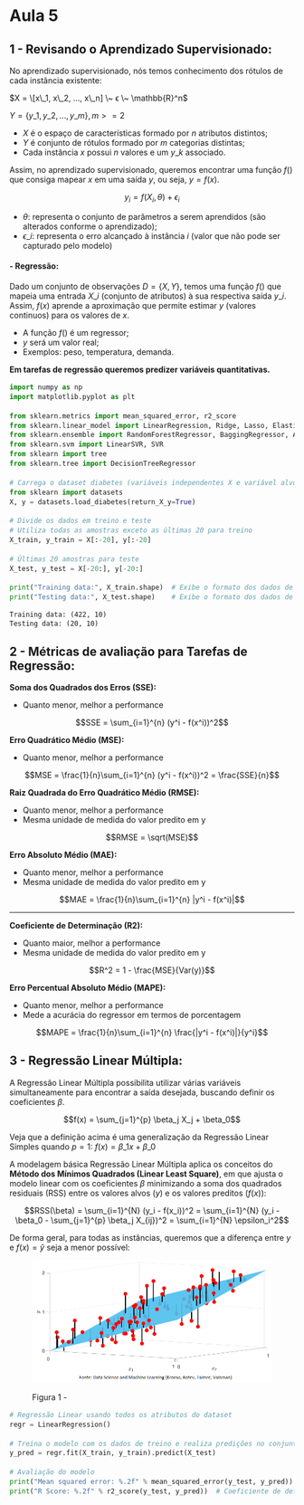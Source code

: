 # Aula 5

## **1 - Revisando o Aprendizado Supervisionado:**

No aprendizado supervisionado, nós temos conhecimento dos rótulos de cada instância existente:

$X = \[x\_1, x\_2, ..., x\_n] \~ ϵ \~ \mathbb{R}^n$

$Y = \{{y\_1, y\_2, ..., y\_m\}}, m >= 2$

* $X$ é o espaço de características formado por $n$ atributos distintos;
* $Y$ é conjunto de rótulos formado por $m$ categorias distintas;
* Cada instância $x$ possui $n$ valores e um $y\_k$ associado.

Assim, no aprendizado supervisionado, queremos encontrar uma função $f()$ que consiga mapear $x$ em uma saída $y$, ou seja, $y = f(x)$.

$$y_i = f(X_i, \theta) + \epsilon_i$$

* $\theta$: representa o conjunto de parâmetros a serem aprendidos (são alterados conforme o aprendizado);
* $\epsilon\_i$: representa o erro alcançado à instância $i$ (valor que não pode ser capturado pelo modelo)

#### **- Regressão:**

Dado um conjunto de observações $D = \{{X, Y\}}$, temos uma função $f()$ que mapeia uma entrada $X\_i$ (conjunto de atributos) à sua respectiva saída $y\_i$. Assim, $f(x)$ aprende a aproximação que permite estimar $y$ (valores continuos) para os valores de $x$.

* A função $f()$ é um regressor;
* $y$ será um valor real;
* Exemplos: peso, temperatura, demanda.

**Em tarefas de regressão queremos predizer variáveis quantitativas.**

```python
import numpy as np
import matplotlib.pyplot as plt

from sklearn.metrics import mean_squared_error, r2_score
from sklearn.linear_model import LinearRegression, Ridge, Lasso, ElasticNet
from sklearn.ensemble import RandomForestRegressor, BaggingRegressor, AdaBoostRegressor
from sklearn.svm import LinearSVR, SVR
from sklearn import tree
from sklearn.tree import DecisionTreeRegressor

# Carrega o dataset diabetes (variáveis independentes X e variável alvo y)
from sklearn import datasets
X, y = datasets.load_diabetes(return_X_y=True)

# Divide os dados em treino e teste
# Utiliza todas as amostras exceto as últimas 20 para treino
X_train, y_train = X[:-20], y[:-20]

# Últimas 20 amostras para teste
X_test, y_test = X[-20:], y[-20:]

print("Training data:", X_train.shape)  # Exibe o formato dos dados de treino
print("Testing data:", X_test.shape)    # Exibe o formato dos dados de teste

```

```
Training data: (422, 10)
Testing data: (20, 10)
```

## **2 - Métricas de avaliação para Tarefas de Regressão:**

**Soma dos Quadrados dos Erros (SSE):**

* Quanto menor, melhor a performance

$$SSE = \sum_{i=1}^{n} (y^i - f(x^i))^2$$

**Erro Quadrático Médio (MSE):**

* Quanto menor, melhor a performance

$$MSE = \frac{1}{n}\sum_{i=1}^{n} (y^i - f(x^i))^2 = \frac{SSE}{n}$$

**Raiz Quadrada do Erro Quadrático Médio (RMSE):**

* Quanto menor, melhor a performance
* Mesma unidade de medida do valor predito em y

$$RMSE = \sqrt(MSE)$$

**Erro Absoluto Médio (MAE):**

* Quanto menor, melhor a performance
* Mesma unidade de medida do valor predito em y

$$MAE = \frac{1}{n}\sum_{i=1}^{n} |y^i - f(x^i)|$$

***

**Coeficiente de Determinação (R2):**

* Quanto maior, melhor a performance
* Mesma unidade de medida do valor predito em y

$$R^2 = 1 - \frac{MSE}{Var(y)}$$

**Erro Percentual Absoluto Médio (MAPE):**

* Quanto menor, melhor a performance
* Mede a acurácia do regressor em termos de porcentagem

$$MAPE = \frac{1}{n}\sum_{i=1}^{n} \frac{|y^i - f(x^i)|}{y^i}$$

## **3 - Regressão Linear Múltipla:**

A Regressão Linear Múltipla possibilita utilizar várias variáveis simultaneamente para encontrar a saída desejada, buscando definir os coeficientes $\beta$.

$$f(x) = \sum_{j=1}^{p} \beta_j X_j + \beta_0$$

Veja que a definição acima é uma generalização da Regressão Linear Simples quando $p=1$: $f(x) = \beta\_1x + \beta\_0$

A modelagem básica Regressão Linear Múltipla aplica os conceitos do **Método dos Mínimos Quadrados (Linear Least Square)**, em que ajusta o modelo linear com os coeficientes $\beta$ minimizando a soma dos quadrados residuais (RSS) entre os valores alvos ($y$) e os valores preditos ($f(x)$):

$$RSS(\beta) = \sum_{i=1}^{N} (y_i - f(x_i))^2 = \sum_{i=1}^{N} (y_i - \beta_0 - \sum_{j=1}^{p} \beta_j X_{ij})^2 = \sum_{i=1}^{N} \epsilon_i^2$$

De forma geral, para todas as instâncias, queremos que a diferença entre $y$ e $f(x) = \hat{y}$ seja a menor possível:

<figure><img src=".gitbook/assets/image (21).png" alt=""><figcaption><p>Figura 1 - </p></figcaption></figure>

```python
# Regressão Linear usando todos os atributos do dataset
regr = LinearRegression()

# Treina o modelo com os dados de treino e realiza predições no conjunto de teste
y_pred = regr.fit(X_train, y_train).predict(X_test)

# Avaliação do modelo
print("Mean squared error: %.2f" % mean_squared_error(y_test, y_pred))  # Erro quadrático médio
print("R Score: %.2f" % r2_score(y_test, y_pred))  # Coeficiente de determinação (quanto mais próximo de 1, melhor)

```
